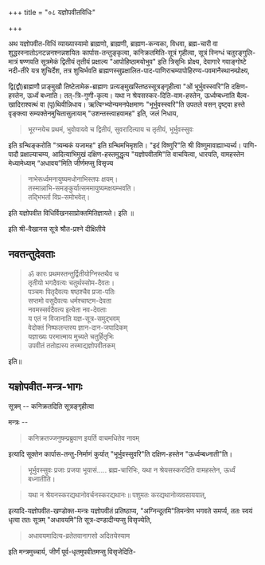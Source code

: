 +++
title = "०८ यज्ञोपवीतविधिः"

+++

अथ यज्ञोपवीत-विधिं व्याख्यास्यामो ब्राह्मणो, ब्राह्मणी, ब्राह्मण-कन्यका, विधवा, ब्रह्म-चारी वा शुद्धस्स्नातोऽनटन्ननश्नन्नशयितः कार्पास-तन्तुङ्कृत्वा, कनिक्रतमिति-सूत्रं गृहीत्वा, सूत्रं स्निग्धं चतुरङ्गुलि-मात्रं षण्णवति सूत्रमेकं द्वितीयं तृतीयं प्रक्षाल्य "आपोहिष्ठामयोभुव" इति त्रिसृभिः प्रोक्ष्य, देवागारे गवाङ्गोष्टे नदी-तीरे यत्र शुचिर्देश, तत्र शुचिर्भवति ब्राह्मणस्सुप्रक्षालित-पाद-पाणिराचम्यापोहिरण्य-पवमानैस्थानम्प्रोक्ष्य, 

द्वि(द्वौ)ब्राह्मणौ प्राङ्मुखौ तिष्टेतामेक-ब्राह्मणः प्रत्यङ्मुखस्तिष्ठस्सूत्रङ्गृहीत्वा "ओं भूर्भुवस्स्वरि"ति दक्षिण-हस्तेन, ऊर्ध्वं बध्नाति। तत्-त्रि-गुणी-कृत्य। यथा न श्रेयसस्कर-दिति-वाम-हस्तेन, ऊर्ध्वम्बध्नाति बैल्व-खादिराश्वत्थं वा (पृ)थिवीन्निधाय। ऋत्विग्भ्योन्यमनपेक्षमाणः "भूर्भुवस्स्वरि"ति उपतले वसन् दृष्ट्वा हस्ते वृङ्क्त्वा सम्यक्तेनमुचितासुलायाम् "उशन्तस्त्वाहवामह" इति, जलं निधाय, 

> भूरग्नयेच प्रथमं, भुवोवायवे च द्वितीयं, सुवरादित्याय च तृतीयं, भूर्भुवस्सुवः 

इति ग्रन्थिङ्करोति "त्र्यम्बकं यजामह" इति ग्रन्थिमभिमृशति। "इदं विष्णुरि"ति श्री विष्णुमावाह्याभ्यर्च्य। पाणि-पादौ प्रक्षाल्याचम्य, आदित्याभिमुखं दक्षिण-हस्तमुद्धृत्य "यज्ञोपवीतमि"ति वाचयित्वा, धारयति, वामहस्तेन मेध्यामेध्याम् “अधावय”मिति जीर्णमप्सु विसृज्य 

> नाभेरूर्ध्वमनायुष्यमधोनाभिस्तपः क्षयम्।  
तस्मान्नाभि-समङ्कुर्यात्सममायुष्यमक्षयम्भवति।  
तद्भिभर्ता विप्र-समोभवेत्। 

इति यज्ञोपवीत विधिर्विखनसाप्रोक्तमितिज्ञायते। इति ॥ 

इति श्री-वैखानस सूत्रे  श्रौत-प्रश्ने दीक्षितीये 

## नवतन्तुदेवताः 

> ॐ कारः प्रथमस्तन्तुर्द्वितीयोग्निस्तथैव च  
तृतीयो भगदैवत्यः चतुर्थस्सोम-दैवतः।  
पञ्चमः पितृदैवत्यः षष्ठश्चैव प्रजा-पतिः  
सप्तमो वसुदैवत्यः धर्मश्चाष्टम-देवता  
नवमस्सर्वदैवत्य इत्येता नव-देवताः  
य एतं न विजानाति यज्ञ-सूत्र-समुद्भवम्  
वेदोक्तं निष्फलन्तस्य ज्ञान-दान-जपादिकम्  
यज्ञाख्यः परमात्माय मुच्यते चतुर्हितृभिः  
उपवीतं ततोह्यस्य तस्माद्यज्ञोपवीतकम् 

इति॥ 

## यज्ञोपवीत-मन्त्र-भागः 

सूत्रम् -- कनिक्रतदिति सूत्रङ्गृहीत्वा 

मन्त्रः -- 

> कनिक्रतज्जनुषम्प्रब्रुवाण इयर्ति वाचमधितेव नावम्

इत्यादि सूक्तेन कार्पास-तन्तु-निर्माणं कुर्यात् "भूर्भुवस्सुवरि"ति दक्षिण-हस्तेन "ऊर्ध्वम्बध्नाती"ति। 

> भूर्भुवस्सुवः प्रजाः प्रजया भूयासं..... ब्रह्म-चारिभिः, यथा न श्रेयसस्करदिति वामहस्तेन, ऊर्ध्वं बध्नातीति। 

> यथा न श्रेयनस्करद्यथानोवर्चनस्करद्यथानः॥ पशुमतः करद्यथानोव्यवसाययात्, 

इत्यादि-यज्ञोपवीत-खण्डोक्त-मन्त्रः यज्ञोपवीतं प्रतिष्ठाप्य, "अग्निन्दूतमि"तिमन्त्रेण भगवते समर्प्य, ततः स्वयं धृत्वा ततः सूत्रम् "अधावयमि"ति सूत्र-दण्डादीन्यप्सु विसृज्येति, 

> अधावयमादित्य-व्रतेतवानागसो अदितयेस्याम

इति मन्त्रमुच्चार्य, जीर्णं पूर्व-धृतमुपवीतमप्सु विसृजेदिति- 